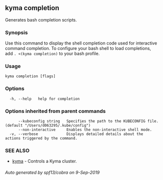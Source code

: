 ## kyma completion

Generates bash completion scripts.

### Synopsis

Use this command to display the shell completion code used for interactive command completion. 
To configure your bash shell to load completions, add `. <(kyma completion)` to your bash profile.

### Usage 


```
kyma completion [flags]
```

### Options

```
  -h, --help   help for completion
```

### Options inherited from parent commands

```
      --kubeconfig string   Specifies the path to the KUBECONFIG file. (default "/Users/d063295/.kube/config")
      --non-interactive     Enables the non-interactive shell mode.
  -v, --verbose             Displays detailed details about the actions triggered by the command.
```

### SEE ALSO

* [kyma](kyma.md)	 - Controls a Kyma cluster.

###### Auto generated by spf13/cobra on 9-Sep-2019
